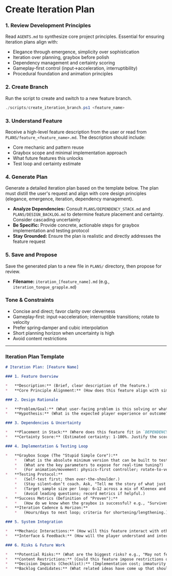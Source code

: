 # Create Iteration Plan

### 1. Review Development Principles

Read `AGENTS.md` to synthesize core project principles. Essential for ensuring iteration plans align with:
-   Elegance through emergence, simplicity over sophistication
-   Iteration over planning, graybox before polish
-   Dependency management and certainty scoring
-   Gameplay-first control (input→acceleration, interruptibility)
-   Procedural foundation and animation principles

### 2. Create Branch

Run the script to create and switch to a new feature branch.

```powershell
./scripts/create_iteration_branch.ps1 <feature_name>
```

### 3. Understand Feature

Receive a high-level feature description from the user or read from `PLANS/feature_<feature_name>.md`. The description should include:
-   Core mechanic and pattern reuse
-   Graybox scope and minimal implementation approach
-   What future features this unlocks
-   Test loop and certainty estimate

### 4. Generate Plan

Generate a detailed iteration plan based on the template below. The plan must distill the user's request and align with core design principles (elegance, emergence, iteration, dependency management).

-   **Analyze Dependencies:** Consult `PLANS/DEPENDENCY_STACK.md` and `PLANS/DESIGN_BACKLOG.md` to determine feature placement and certainty. Consider cascading uncertainty
-   **Be Specific:** Provide concrete, actionable steps for graybox implementation and testing protocol
-   **Stay Grounded:** Ensure the plan is realistic and directly addresses the feature request

### 5. Save and Propose

Save the generated plan to a new file in `PLANS/` directory, then propose for review.

-   **Filename:** `iteration_[feature_name].md` (e.g., `iteration_tongue_grapple.md`)

### Tone & Constraints

-   Concise and direct; favor clarity over cleverness
-   Gameplay‑first: input→acceleration; interruptible transitions; rotate to velocity
-   Prefer spring‑damper and cubic interpolation
-   Short planning horizon when uncertainty is high
-   Avoid content restrictions

---

### Iteration Plan Template

```markdown
# Iteration Plan: [Feature Name]

### 1. Feature Overview

*   **Description:** (Brief, clear description of the feature.)
*   **Core Principle Alignment:** (How does this feature align with simplicity, elegance, iteration, proceduralism, and gameplay-first control?)

### 2. Design Rationale

*   **Problem/Goal:** (What user-facing problem is this solving or what is the primary goal?)
*   **Hypothesis:** (What is the expected player experience or outcome? How will this feel?)

### 3. Dependencies & Uncertainty

*   **Placement in Stack:** (Where does this feature fit in `DEPENDENCY_STACK.md`? What are its direct dependencies? What will depend on it?)
*   **Certainty Score:** (Estimated certainty: 1-100%. Justify the score based on novelty and dependencies; call out cascading uncertainty.)

### 4. Implementation & Testing Loop

*   **Graybox Scope (The "Stupid Simple Core"):**
    *   (What is the absolute minimum version that can be built to test the core mechanic?)
    *   (What are the key parameters to expose for real-time tuning?)
    *   (For animation/movement: physics-first controller; rotate-to-velocity; acceleration-tilt; spring‑damper transitions; always interruptible.)
*   **Testing Protocol:**
    *   (Self-test first; then over-the-shoulder.)
    *   (Stay silent—don’t coach. Ask, "Tell me the story of what just happened.")
    *   (Target sample size per loop: 6–12 across a mix of Kleenex and experienced testers.)
    *   (Avoid leading questions; record metrics if helpful.)
*   **Success Metrics (Definition of "Proven"):**
    *   (How do we know when the graybox is successful? e.g., "Survives 6+ playtests without major negative feedback," "Players intuitively understand the mechanic," "No content restrictions introduced.")
*   **Iteration Cadence & Horizon:**
    *   (Hours/days to next loop; criteria for shortening/lengthening.)

### 5. System Integration

*   **Mechanic Interactions:** (How will this feature interact with other existing mechanics? Where is the potential for emergence?)
*   **Interface & Feedback:** (How will the player understand and interact with this feature? What metaphors will be used? Apply visual hierarchy and redundancy. What is the plan for visual/audio feedback, even in graybox?)

### 6. Risks & Future Work

*   **Potential Risks:** (What are the biggest risks? e.g., "May not feel good without significant tuning," "Could introduce physics instability.")
*   **Content Restrictions:** (Could this feature impose restrictions on future content? e.g., "Requires all levels to have ceilings of a certain height.")
*   **Decision Impacts (Checklist):** (Implementation cost; immaturity burden; critical failure risk; process burden; political/cultural effects; decision cost.)
*   **Backlog Candidates:** (What related ideas have come up that should be captured in `DESIGN_BACKLOG.md`?)
```
